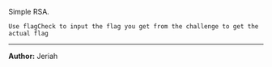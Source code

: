Simple RSA.

`Use flagCheck to input the flag you get from the challenge to get the actual flag`

---
**Author:** Jeriah
